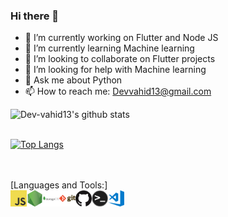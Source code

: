 ### Hi there 👋

- 🔭 I’m currently working on Flutter and Node JS
- 🌱 I’m currently learning Machine learning
- 👯 I’m looking to collaborate on Flutter projects
- 🤔 I’m looking for help with Machine learning
- 💬 Ask me about Python
- 📫 How to reach me: Devvahid13@gmail.com



![Dev-vahid13's github stats](https://github-readme-stats.vercel.app/api?username=Dev-vahid13&show_icons=true&theme=dark&count_private=true)
<br>
<br>



[![Top Langs](https://github-readme-stats.vercel.app/api/top-langs/?username=Dev-vahid13&langs_count=8&theme=tokyonight&count_private=true)](https://github.com/anuraghazra/github-readme-stats)

<br>
<br>
[Languages and Tools:]
<br>


<img align="left" alt="JavaScript" width="26px" src="https://raw.githubusercontent.com/github/explore/80688e429a7d4ef2fca1e82350fe8e3517d3494d/topics/javascript/javascript.png" />
<img align="left" alt="Node.js" width="26px" src="https://raw.githubusercontent.com/github/explore/80688e429a7d4ef2fca1e82350fe8e3517d3494d/topics/nodejs/nodejs.png" />
<img align="left" alt="MongoDB" width="26px" src="https://raw.githubusercontent.com/github/explore/80688e429a7d4ef2fca1e82350fe8e3517d3494d/topics/mongodb/mongodb.png" />
<img align="left" alt="Git" width="26px" src="https://raw.githubusercontent.com/github/explore/80688e429a7d4ef2fca1e82350fe8e3517d3494d/topics/git/git.png" />
<img align="left" alt="GitHub" width="26px" src="https://raw.githubusercontent.com/github/explore/78df643247d429f6cc873026c0622819ad797942/topics/github/github.png" />
<img align="left" alt="Terminal" width="26px" src="https://raw.githubusercontent.com/github/explore/80688e429a7d4ef2fca1e82350fe8e3517d3494d/topics/terminal/terminal.png" />
<img align="left" alt="Visual Studio Code" width="26px" src="https://raw.githubusercontent.com/github/explore/80688e429a7d4ef2fca1e82350fe8e3517d3494d/topics/visual-studio-code/visual-studio-code.png" />
